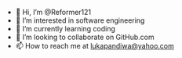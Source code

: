 - 👋 Hi, I’m @Reformer121
- 👀 I’m interested in software engineering 
- 🌱 I’m currently learning coding
- 💞️ I’m looking to collaborate on GitHub.com
- 📫 How to reach me at lukapandiwa@yahoo.com

<!---
Reformer121/Reformer121 is a ✨ special ✨ repository because its `README.md` (this file) appears on your GitHub profile.
You can click the Preview link to take a look at your changes.
--->
